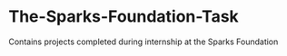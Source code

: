 # The-Sparks-Foundation-Task
Contains projects completed during internship at the Sparks Foundation
